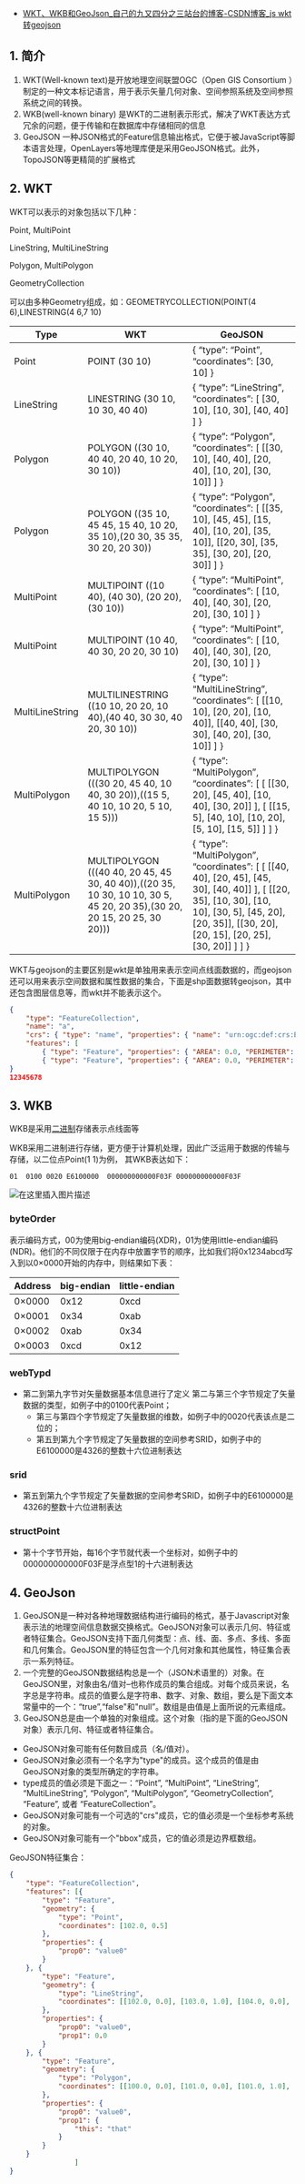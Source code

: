 - [WKT、WKB和GeoJson_自己的九又四分之三站台的博客-CSDN博客_js wkt转geojson](https://qlygmwcx.blog.csdn.net/article/details/109575727)

## 1. 简介

1. WKT(Well-known text)是开放地理空间联盟OGC（Open GIS Consortium ）制定的一种文本标记语言，用于表示矢量几何对象、空间参照系统及空间参照系统之间的转换。
2. WKB(well-known binary) 是WKT的二进制表示形式，解决了WKT表达方式冗余的问题，便于传输和在数据库中存储相同的信息
3. GeoJSON 一种JSON格式的Feature信息输出格式，它便于被JavaScript等脚本语言处理，OpenLayers等地理库便是采用GeoJSON格式。此外，TopoJSON等更精简的扩展格式

## 2. WKT

WKT可以表示的对象包括以下几种：

Point, MultiPoint

LineString, MultiLineString

Polygon, MultiPolygon

GeometryCollection

可以由多种Geometry组成，如：GEOMETRYCOLLECTION(POINT(4 6),LINESTRING(4 6,7 10)

| Type            | WKT                                                          | GeoJSON                                                      |
| --------------- | ------------------------------------------------------------ | ------------------------------------------------------------ |
| Point           | POINT (30 10)                                                | { “type”: “Point”, “coordinates”: [30, 10] }                 |
| LineString      | LINESTRING (30 10, 10 30, 40 40)                             | { “type”: “LineString”, “coordinates”: [ [30, 10], [10, 30], [40, 40] ] } |
| Polygon         | POLYGON ((30 10, 40 40, 20 40, 10 20, 30 10))                | { “type”: “Polygon”, “coordinates”: [ [[30, 10], [40, 40], [20, 40], [10, 20], [30, 10]] ] } |
| Polygon         | POLYGON ((35 10, 45 45, 15 40, 10 20, 35 10),(20 30, 35 35, 30 20, 20 30)) | { “type”: “Polygon”, “coordinates”: [ [[35, 10], [45, 45], [15, 40], [10, 20], [35, 10]], [[20, 30], [35, 35], [30, 20], [20, 30]] ] } |
| MultiPoint      | MULTIPOINT ((10 40), (40 30), (20 20), (30 10))              | { “type”: “MultiPoint”, “coordinates”: [ [10, 40], [40, 30], [20, 20], [30, 10] ] } |
| MultiPoint      | MULTIPOINT (10 40, 40 30, 20 20, 30 10)                      | { “type”: “MultiPoint”, “coordinates”: [ [10, 40], [40, 30], [20, 20], [30, 10] ] } |
| MultiLineString | MULTILINESTRING ((10 10, 20 20, 10 40),(40 40, 30 30, 40 20, 30 10)) | { “type”: “MultiLineString”, “coordinates”: [ [[10, 10], [20, 20], [10, 40]], [[40, 40], [30, 30], [40, 20], [30, 10]] ] } |
| MultiPolygon    | MULTIPOLYGON (((30 20, 45 40, 10 40, 30 20)),((15 5, 40 10, 10 20, 5 10, 15 5))) | { “type”: “MultiPolygon”, “coordinates”: [ [ [[30, 20], [45, 40], [10, 40], [30, 20]] ], [ [[15, 5], [40, 10], [10, 20], [5, 10], [15, 5]] ] ] } |
| MultiPolygon    | MULTIPOLYGON (((40 40, 20 45, 45 30, 40 40)),((20 35, 10 30, 10 10, 30 5, 45 20, 20 35),(30 20, 20 15, 20 25, 30 20))) | { “type”: “MultiPolygon”, “coordinates”: [ [ [[40, 40], [20, 45], [45, 30], [40, 40]] ], [ [[20, 35], [10, 30], [10, 10], [30, 5], [45, 20], [20, 35]], [[30, 20], [20, 15], [20, 25], [30, 20]] ] ] } |

WKT与geojson的主要区别是wkt是单独用来表示空间点线面数据的，而geojson还可以用来表示空间数据和属性数据的集合，下面是shp面数据转geojson，其中还包含图层信息等，而wkt并不能表示这个。

```json
{
    "type": "FeatureCollection",
    "name": "a",
    "crs": { "type": "name", "properties": { "name": "urn:ogc:def:crs:EPSG::3857" } },
    "features": [
        { "type": "Feature", "properties": { "AREA": 0.0, "PERIMETER": 0.016, "BOU2_4M_": 914, "BOU2_4M_ID": 3089, "ADCODE93": 810000, "ADCODE99": 810000, "NAME": "xiaocaitongxue" }, "geometry": { "type": "Polygon", "coordinates": [ [ [ 12720007.326881121844053, 2544771.959127825684845 ], [ 12720092.256912549957633, 2545226.735669989138842 ], [ 12720510.112667175009847, 2545228.571321710944176 ], [ 12720666.383925, 2544938.081929029431194 ], [ 12720007.326881121844053, 2544771.959127825684845 ] ] ] } },
        { "type": "Feature", "properties": { "AREA": 0.0, "PERIMETER": 0.013, "BOU2_4M_": 915, "BOU2_4M_ID": 3090, "ADCODE93": 810000, "ADCODE99": 810000, "NAME": "xiaocaitongxue" }, "geometry": { "type": "Polygon", "coordinates": [ [ [ 12730249.039371021091938, 2544414.938326342497021 ], [ 12730198.930652478709817, 2544711.384370831772685 ], [ 12730315.28479553386569, 2544832.534102902282029 ], [ 12730576.019992018118501, 2544807.065052719321102 ], [ 12730715.30524355918169, 2544607.902998786885291 ], [ 12730353.503309676423669, 2544404.842732572928071 ], [ 12730249.039371021091938, 2544414.938326342497021 ] ] ] } }]
}
12345678
```

## 3. WKB

WKB是采用[二进制](https://so.csdn.net/so/search?q=二进制&spm=1001.2101.3001.7020)存储表示点线面等

WKB采用二进制进行存储，更方便于计算机处理，因此广泛运用于数据的传输与存储，以二位点Point(1 1)为例，
其WKB表达如下：

```
01  0100 0020 E6100000  000000000000F03F 000000000000F03F
```

![在这里插入图片描述](https://img-blog.csdnimg.cn/e07ee894b250457fb8f0b8035b9c9620.png#pic_center)

### byteOrder

表示编码方式，00为使用big-endian编码(XDR)，01为使用little-endian编码(NDR)。他们的不同仅限于在内存中放置字节的顺序，比如我们将0x1234abcd写入到以0×0000开始的内存中，则结果如下表：

| Address | big-endian | little-endian |
| ------- | ---------- | ------------- |
| 0×0000  | 0x12       | 0xcd          |
| 0×0001  | 0x34       | 0xab          |
| 0×0002  | 0xab       | 0x34          |
| 0×0003  | 0xcd       | 0x12          |

### webTypd

- 第二到第九字节对矢量数据基本信息进行了定义
  第二与第三个字节规定了矢量数据的类型，如例子中的0100代表Point；
  - 第三与第四个字节规定了矢量数据的维数，如例子中的0020代表该点是二位的；
  - 第五到第九个字节规定了矢量数据的空间参考SRID，如例子中的E6100000是4326的整数十六位进制表达

### srid

- 第五到第九个字节规定了矢量数据的空间参考SRID，如例子中的E6100000是4326的整数十六位进制表达

### structPoint

- 第十个字节开始，每16个字节就代表一个坐标对，如例子中的000000000000F03F是浮点型1的十六进制表达

## 4. GeoJson

1. GeoJSON是一种对各种地理数据结构进行编码的格式，基于Javascript对象表示法的地理空间信息数据交换格式。GeoJSON对象可以表示几何、特征或者特征集合。GeoJSON支持下面几何类型：点、线、面、多点、多线、多面和几何集合。GeoJSON里的特征包含一个几何对象和其他属性，特征集合表示一系列特征。
2. 一个完整的GeoJSON数据结构总是一个（JSON术语里的）对象。在GeoJSON里，对象由名/值对–也称作成员的集合组成。对每个成员来说，名字总是字符串。成员的值要么是字符串、数字、对象、数组，要么是下面文本常量中的一个：“true”,“false"和"null”。数组是由值是上面所说的元素组成。
3. GeoJSON总是由一个单独的对象组成。这个对象（指的是下面的GeoJSON对象）表示几何、特征或者特征集合。

- GeoJSON对象可能有任何数目成员（名/值对）。
- GeoJSON对象必须有一个名字为"type"的成员。这个成员的值是由GeoJSON对象的类型所确定的字符串。
- type成员的值必须是下面之一：“Point”, “MultiPoint”, “LineString”, “MultiLineString”, “Polygon”, “MultiPolygon”, “GeometryCollection”, “Feature”, 或者 “FeatureCollection”。
- GeoJSON对象可能有一个可选的"crs"成员，它的值必须是一个坐标参考系统的对象。
- GeoJSON对象可能有一个"bbox"成员，它的值必须是边界框数组。

GeoJSON特征集合：

```json
{
    "type": "FeatureCollection",
    "features": [{
        "type": "Feature",
        "geometry": {
            "type": "Point",
            "coordinates": [102.0, 0.5]
        },
        "properties": {
            "prop0": "value0"
        }
    }, {
        "type": "Feature",
        "geometry": {
            "type": "LineString",
            "coordinates": [[102.0, 0.0], [103.0, 1.0], [104.0, 0.0], [105.0, 1.0]]
        },
        "properties": {
            "prop0": "value0",
            "prop1": 0.0
        }
    }, {
        "type": "Feature",
        "geometry": {
            "type": "Polygon",
            "coordinates": [[100.0, 0.0], [101.0, 0.0], [101.0, 1.0], [100.0, 1.0], [100.0, 0.0]]
        },
        "properties": {
            "prop0": "value0",
            "prop1": {
                "this": "that"
            }
        }
    }
                ]
}
```